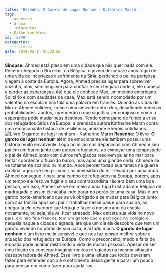 ```yaml
---
title: 'Resenha: O Garoto de Lugar Nenhum - Katherine Marsh'
tags:
  - aventura
  - drama
  - imigrantes
  - Katherine Marsh
id: '5949'
categories:
  - - Livros
date: 2019-05-14 06:32:50
---
```


**Sinopse:** Ahmed está preso em uma cidade que não quer nada com ele. Recém-chegado a Bruxelas, na Bélgica, o jovem de catorze anos fugiu de uma vida de incertezas e sofrimento na Síria, perdendo o pai na perigosa viagem à costa da Europa. Agora, Ahmed precisa lugar para sobreviver sozinho, mas, sem ninguém para confiar e sem ter para onde ir, ele começa a perder as esperanças. Até que ele conhece Max, um menino americano. Solitário e com saudades de casa, Max está sendo incomodado por um valentão na escola e não fala uma palavra em francês. Quando as vidas de Max e Ahmed colidem, cresce uma amizade entre eles, desafiando todas as probabilidades. Juntos, aprenderão o que significa ser corajoso e como a esperança pode mudar seus destinos. Tendo como pano de fundo a crise dos refugiados Sírios na Europa, a premiada autora Katherine Marsh conta uma emocionante história de resiliência, amizade e heróis cotidianos. ![LIvro O garoto de lugar nenhum - Katherine Marsh](http://natalia.blog.br/wp-content/uploads/2019/05/o-garoto-de-lugar-nenhum.jpg "Livro O garoto de lugar nenhum") **Resenha:** O livro  **O garoto de lugar nenhum** além de emocionante ele também possui uma história muito envolvente. Logo no início nos deparamos com Ahmed e seu pai em um barco junto com outros refugiados, ao começar uma tempestade o pai de Ahmed junto com outros refugiados resolvem pular no mar para tentar coordenar o fluxo do barco, mas após uma grande onda, Ahmede se vê totalmente sozinho no mundo. Após perder toda a sua família na guerra da Síria, agora vê seu pai sumir na imensidão do mar levado por uma onda. Ahmed consegue ir para uma campo de refugiados na Europa, porém, após um tempo ele resolve fugir e o seu contrabandista não era bem uma boa pessoa, por isso, Ahmed se vê em meio a uma fuga frustrada em Bélgica de madrugada e assim ele acaba indo parar no porão de uma casa. Max é um garoto norte-americano que se vê obrigado a se mudar para Bélgica junto com sua família após seu pai ir trabalhar nesse país e para sua ira, ao chegar lá ele descobre que terá que fazer o mesmo ano da escola novamente, ou seja, ele vai ficar atrasado. Max detesta sua vida no novo país, ele não fala francês, tem um garoto que o persegue no colégio e naquela naquela cidade o agrada, até que um dia ele descobre que tem um garoto vivendo no porão de sua casa, e ai tudo muda. **O garoto de lugar nenhum** é um livro muito sensível e que nos faz pensar melhor sobre a situação dos refugiados na Europa. Como o preconceito, medo e falta de empatia pode acabar destruindo a vida de muitas pessoas. Apesar de ser uma ficção eu consegui imaginar muitos refugiados na mesma situação desesperadora de Ahmed. Esse livro é uma leitura que todos deveriam fazer para entender como é o sofrimento dessa gente e parar um pouco para pensar em como fazer para ajudá-las.